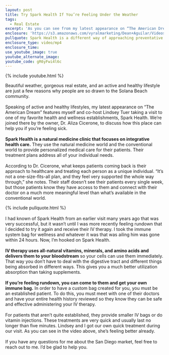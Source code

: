```yaml
---
layout: post
title: Try Spark Health If You’re Feeling Under the Weather
tags:
  - Real Estate
excerpt: 'As you can see from my latest appearance on “The American Dream,” Spark Health might be just what you need if you’re feeling under the weather.'
enclosure: 'https://s3.amazonaws.com/vyralmarketing/Dean+Aguilar/Videos/2017/Try+Spark+Health+If+Youre+Feeling+Under+the+Weather+-+San+Diego+Real+Estate+Agent.mp4'
pullquote: Spark Health is a different way of approaching preventative care.
enclosure_type: video/mp4
enclosure_time:
use_youtube_image: true
youtube_alternate_image:
youtube_code: gR6yFwi4l6c
---
```



{% include youtube.html %}

Beautiful weather, gorgeous real estate, and an active and healthy lifestyle are just a few reasons why people are so drawn to the Solana Beach community.&nbsp;
<br>&nbsp;
<br>Speaking of active and healthy lifestyles, my latest appearance on “The American Dream” features myself and co-host Lindsey Tuer taking a visit to one of my favorite health and wellness establishments, Spark Health. We’re joined there by the owner, Dr. Aliza Cicerone, to discuss how this place can help you if you’re feeling sick.&nbsp;
<br>&nbsp;
<br>**Spark Health is a natural medicine clinic that focuses on integrative health care.** They use the natural medicine world and the conventional world to provide personalized medical care for their patients. Their treatment plans address all of your individual needs.&nbsp;
<br>&nbsp;
<br>According to Dr. Cicerone, what keeps patients coming back is their approach to healthcare and treating each person as a unique individual. “It’s not a one-size-fits-all plan, and they feel very supported the whole way through,” she notes. Their staff doesn’t see their patients every single week, but those patients know they have access to them and connect with their doctor on a much more meaningful level than what’s available in the conventional world.&nbsp;

{% include pullquote.html %}
<br>&nbsp;
<br>I had known of Spark Health from an earlier visit many years ago that was very successful, but it wasn’t until I was more recently feeling rundown that I decided to try it again and receive their IV therapy. I took the immune system bag for wellness and whatever it was that was ailing him was gone within 24 hours. Now, I’m hooked on Spark Health.
<br>&nbsp;
<br>**IV therapy uses all-natural vitamins, minerals, and amino acids and delivers them to your bloodstream** so your cells can use them immediately. That way you don’t have to deal with the digestive tract and different things being absorbed in different ways. This gives you a much better utilization absorption than taking supplements.&nbsp;
<br>&nbsp;
<br>**If you’re feeling rundown, you can come to them and get your own immune bag.** In order to have a custom bag created for you, you must be an established patient. To do this, you must meet with one of their doctors and have your entire health history reviewed so they know they can be safe and effective administering your IV therapy.&nbsp;
<br>&nbsp;
<br>For patients that aren’t quite established, they provide smaller IV bags or do vitamin injections. These treatments are very quick and usually last no longer than five minutes. Lindsey and I got our own quick treatment during our visit. As you can see in the video above, she’s feeling better already.&nbsp;
<br>&nbsp;
<br>If you have any questions for me about the San Diego market, feel free to reach out to me. I’d be glad to help you.&nbsp;